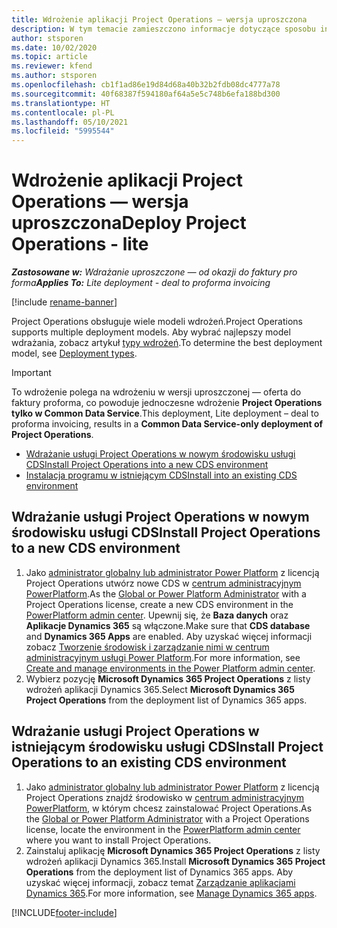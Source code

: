 ```yaml
---
title: Wdrożenie aplikacji Project Operations — wersja uproszczona
description: W tym temacie zamieszczono informacje dotyczące sposobu instalowania programu Project Operations lite deployment — od oferty do faktury pro forma.
author: stsporen
ms.date: 10/02/2020
ms.topic: article
ms.reviewer: kfend
ms.author: stsporen
ms.openlocfilehash: cb1f1ad86e19d84d68a40b32b2fdb08dc4777a78
ms.sourcegitcommit: 40f68387f594180af64a5e5c748b6efa188bd300
ms.translationtype: HT
ms.contentlocale: pl-PL
ms.lasthandoff: 05/10/2021
ms.locfileid: "5995544"
---
```

# <a name="deploy-project-operations---lite"></a><span data-ttu-id="8e3be-103">Wdrożenie aplikacji Project Operations — wersja uproszczona</span><span class="sxs-lookup"><span data-stu-id="8e3be-103">Deploy Project Operations - lite</span></span>

<span data-ttu-id="8e3be-104">_**Zastosowane w:** Wdrażanie uproszczone — od okazji do faktury pro forma_</span><span class="sxs-lookup"><span data-stu-id="8e3be-104">_**Applies To:** Lite deployment - deal to proforma invoicing_</span></span>

[!include [rename-banner](~/includes/cc-data-platform-banner.md)]

<span data-ttu-id="8e3be-105">Project Operations obsługuje wiele modeli wdrożeń.</span><span class="sxs-lookup"><span data-stu-id="8e3be-105">Project Operations supports multiple deployment models.</span></span> <span data-ttu-id="8e3be-106">Aby wybrać najlepszy model wdrażania, zobacz artykuł [typy wdrożeń](determine-deployment-type.md).</span><span class="sxs-lookup"><span data-stu-id="8e3be-106">To determine the best deployment model, see [Deployment types](determine-deployment-type.md).</span></span>


> [!IMPORTANT]
> <span data-ttu-id="8e3be-107">To wdrożenie polega na wdrożeniu w wersji uproszczonej — oferta do faktury proforma, co powoduje jednoczesne wdrożenie **Project Operations tylko w Common Data Service**.</span><span class="sxs-lookup"><span data-stu-id="8e3be-107">This deployment, Lite deployment – deal to proforma invoicing, results in a **Common Data Service-only deployment of Project Operations**.</span></span>

- [<span data-ttu-id="8e3be-108">Wdrażanie usługi Project Operations w nowym środowisku usługi CDS</span><span class="sxs-lookup"><span data-stu-id="8e3be-108">Install Project Operations into a new CDS environment</span></span>](#new)
- [<span data-ttu-id="8e3be-109">Instalacja programu w istniejącym CDS</span><span class="sxs-lookup"><span data-stu-id="8e3be-109">Install into an existing CDS environment</span></span>](#existing)



## <a name="install-project-operations-to-a-new-cds-environment"></a><a name="new"></a><span data-ttu-id="8e3be-110">Wdrażanie usługi Project Operations w nowym środowisku usługi CDS</span><span class="sxs-lookup"><span data-stu-id="8e3be-110">Install Project Operations to a new CDS environment</span></span>

1. <span data-ttu-id="8e3be-111">Jako [administrator globalny lub administrator Power Platform](/power-platform/admin/global-service-administrators-can-administer-without-license) z licencją Project Operations utwórz nowe CDS w [centrum administracyjnym PowerPlatform](https://admin.powerplatform.com).</span><span class="sxs-lookup"><span data-stu-id="8e3be-111">As the [Global or Power Platform Administrator](/power-platform/admin/global-service-administrators-can-administer-without-license) with a Project Operations license, create a new CDS environment in the [PowerPlatform admin center](https://admin.powerplatform.com).</span></span> <span data-ttu-id="8e3be-112">Upewnij się, że **Baza danych** oraz **Aplikacje Dynamics 365** są włączone.</span><span class="sxs-lookup"><span data-stu-id="8e3be-112">Make sure that **CDS database** and **Dynamics 365 Apps** are enabled.</span></span> <span data-ttu-id="8e3be-113">Aby uzyskać więcej informacji zobacz [Tworzenie środowisk i zarządzanie nimi w centrum administracyjnym usługi Power Platform](/power-platform/admin/create-environment#create-an-environment-in-the-power-platform-admin-center).</span><span class="sxs-lookup"><span data-stu-id="8e3be-113">For more information, see [Create and manage environments in the Power Platform admin center](/power-platform/admin/create-environment#create-an-environment-in-the-power-platform-admin-center).</span></span>
2. <span data-ttu-id="8e3be-114">Wybierz pozycję **Microsoft Dynamics 365 Project Operations** z listy wdrożeń aplikacji Dynamics 365.</span><span class="sxs-lookup"><span data-stu-id="8e3be-114">Select **Microsoft Dynamics 365 Project Operations** from the deployment list of Dynamics 365 apps.</span></span>


## <a name="install-project-operations-to-an-existing-cds-environment"></a><a name="existing"></a><span data-ttu-id="8e3be-115">Wdrażanie usługi Project Operations w istniejącym środowisku usługi CDS</span><span class="sxs-lookup"><span data-stu-id="8e3be-115">Install Project Operations to an existing CDS environment</span></span>

1. <span data-ttu-id="8e3be-116">Jako [administrator globalny lub administrator Power Platform](/power-platform/admin/global-service-administrators-can-administer-without-license) z licencją Project Operations znajdź środowisko w [centrum administracyjnym PowerPlatform](https://admin.powerplatform.com), w którym chcesz zainstalować Project Operations.</span><span class="sxs-lookup"><span data-stu-id="8e3be-116">As the [Global or Power Platform Administrator](/power-platform/admin/global-service-administrators-can-administer-without-license) with a Project Operations license, locate the environment in the [PowerPlatform admin center](https://admin.powerplatform.com) where you want to install Project Operations.</span></span>
2. <span data-ttu-id="8e3be-117">Zainstaluj aplikację **Microsoft Dynamics 365 Project Operations** z listy wdrożeń aplikacji Dynamics 365.</span><span class="sxs-lookup"><span data-stu-id="8e3be-117">Install **Microsoft Dynamics 365 Project Operations** from the deployment list of Dynamics 365 apps.</span></span> <span data-ttu-id="8e3be-118">Aby uzyskać więcej informacji, zobacz temat [Zarządzanie aplikacjami Dynamics 365](/power-platform/admin/manage-apps).</span><span class="sxs-lookup"><span data-stu-id="8e3be-118">For more information, see [Manage Dynamics 365 apps](/power-platform/admin/manage-apps).</span></span>




[!INCLUDE[footer-include](../includes/footer-banner.md)]